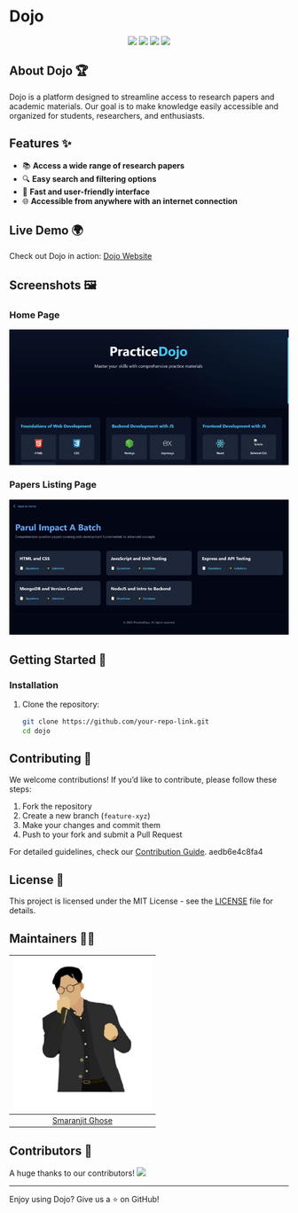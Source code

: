 # Dojo



<div align="center">

<a href="https://dojo-steel.vercel.app/papers.html"><img src="https://img.shields.io/badge/Live%20Project-Visit%20Now-brightgreen"></a>
<a href="https://github.com/your-repo-link"><img src="https://badges.frapsoft.com/os/v1/open-source.svg?v=103"></a>
<a href="https://github.com/your-repo-link/issues"><img src="https://img.shields.io/github/issues/your-repo-link?color=0059b3"></a>
<a href="https://github.com/your-repo-link/blob/master/LICENSE"><img src="https://img.shields.io/badge/license-MIT-blue.svg?v=103"></a>

</div>

## About Dojo 🏆
Dojo is a platform designed to streamline access to research papers and academic materials. Our goal is to make knowledge easily accessible and organized for students, researchers, and enthusiasts.

## Features ✨
- 📚 **Access a wide range of research papers**
- 🔍 **Easy search and filtering options**
- 🚀 **Fast and user-friendly interface**
- 🌐 **Accessible from anywhere with an internet connection**

## Live Demo 🌍
Check out Dojo in action: [Dojo Website](https://dojo-steel.vercel.app/papers.html)

## Screenshots 🖼️
### Home Page
![Homepagegif](./asset_readme/Homepagegif.gif)



### Papers Listing Page
![TestpageGif](./asset_readme/TestpageGif.gif)


## Getting Started 🚀
### Installation
1. Clone the repository:
   ```sh
   git clone https://github.com/your-repo-link.git
   cd dojo
   ```

## Contributing 🤝
We welcome contributions! If you’d like to contribute, please follow these steps:
1. Fork the repository
2. Create a new branch (`feature-xyz`)
3. Make your changes and commit them
4. Push to your fork and submit a Pull Request

For detailed guidelines, check our [Contribution Guide](./CONTRIBUTING.md).
aedb6e4c8fa4
## License 📜
This project is licensed under the MIT License - see the [LICENSE](./LICENSE) file for details.

## Maintainers 👨‍💻
| <img src="./asset_readme/Mentor.png" width="250px"> |
| :------------------------------------------: |
| [Smaranjit Ghose](https://github.com/smaranjitghose/) |

## Contributors 🌟
A huge thanks to our contributors!
<a href="https://github.com/smaranjitghose/dojo/graphs/contributors">
  <img src="https://contrib.rocks/image?repo=smaranjitghose/dojo" />
</a>

---

Enjoy using Dojo? Give us a ⭐ on GitHub!

